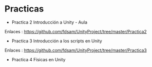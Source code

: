 # Practicas

-  Practica 2 Introducción a Unity - Aula

Enlaces : https://github.com/fdsam/UnityProject/tree/master/Practica2

-  Practica 3 Introducción a los scripts en Unity

Enlaces : https://github.com/fdsam/UnityProject/tree/master/Practica3

- Practica 4 Físicas en Unity
